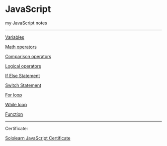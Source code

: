 # JavaScript
my JavaScript notes
***
[Variables](https://ethankclam.github.io/JavaScript/variable.html)

[Math operators](https://ethankclam.github.io/JavaScript/mathvar.html)

[Comparison operators](https://ethankclam.github.io/JavaScript/compvar.html)

[Logical operators](https://ethankclam.github.io/JavaScript/logicoper.html)

[If Else Statement](https://ethankclam.github.io/JavaScript/ifelse.html)

[Switch Statement](https://ethankclam.github.io/JavaScript/switch.html)

[For loop](https://ethankclam.github.io/JavaScript/for.html)

[While loop](https://ethankclam.github.io/JavaScript/while.html)

[Function](https://ethankclam.github.io/JavaScript/function.html)

***
Certificate:

[Sololearn JavaScript Certificate](https://www.sololearn.com/Certificate/1024-7163891/pdf/)
